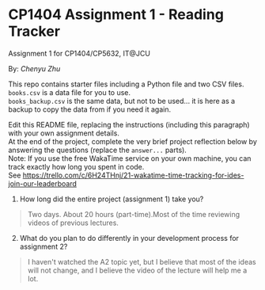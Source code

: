 # CP1404 Assignment 1 - Reading Tracker
Assignment 1 for CP1404/CP5632, IT@JCU

By: _Chenyu Zhu_

This repo contains starter files including a Python file and two CSV files.  
`books.csv` is a data file for you to use.  
`books_backup.csv` is the same data, but not to be used... it is here as a backup to copy the data from if you need it again.

Edit this README file, replacing the instructions (including this paragraph) with your own assignment details.  
At the end of the project, complete the very brief project reflection below by answering the questions (replace the `answer...` parts).  
Note: If you use the free WakaTime service on your own machine, you can track exactly how long you spent in code.  
See https://trello.com/c/6H24THnj/21-wakatime-time-tracking-for-ides-join-our-leaderboard


1. How long did the entire project (assignment 1) take you?
> Two days. About 20 hours (part-time).Most of the time reviewing videos of previous lectures.


2. What do you plan to do  differently in your development process for assignment 2?
> I haven't watched the A2 topic yet, but I believe that most of the ideas will not change, and I believe the video of the lecture will help me a lot.

